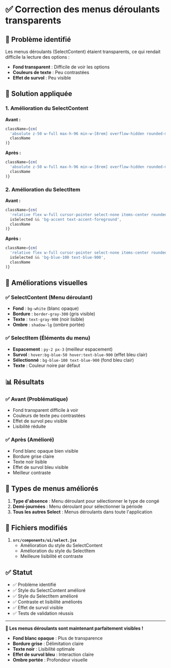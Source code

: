 # ✅ Correction des menus déroulants transparents

## 🐛 Problème identifié

Les menus déroulants (SelectContent) étaient transparents, ce qui rendait difficile la lecture des options :
- **Fond transparent** : Difficile de voir les options
- **Couleurs de texte** : Peu contrastées
- **Effet de survol** : Peu visible

## 🔧 Solution appliquée

### 1. Amélioration du SelectContent

**Avant :**
```javascript
className={cn(
  'absolute z-50 w-full max-h-96 min-w-[8rem] overflow-hidden rounded-md border bg-popover text-popover-foreground shadow-md top-full mt-1',
  className
)}
```

**Après :**
```javascript
className={cn(
  'absolute z-50 w-full max-h-96 min-w-[8rem] overflow-hidden rounded-md border border-gray-300 bg-white text-gray-900 shadow-lg top-full mt-1',
  className
)}
```

### 2. Amélioration du SelectItem

**Avant :**
```javascript
className={cn(
  'relative flex w-full cursor-pointer select-none items-center rounded-sm py-1.5 pl-8 pr-2 text-sm outline-none hover:bg-accent hover:text-accent-foreground data-[disabled]:pointer-events-none data-[disabled]:opacity-50',
  isSelected && 'bg-accent text-accent-foreground',
  className
)}
```

**Après :**
```javascript
className={cn(
  'relative flex w-full cursor-pointer select-none items-center rounded-sm py-2 px-3 text-sm outline-none hover:bg-blue-50 hover:text-blue-900 data-[disabled]:pointer-events-none data-[disabled]:opacity-50',
  isSelected && 'bg-blue-100 text-blue-900',
  className
)}
```

## 🎨 Améliorations visuelles

### ✅ SelectContent (Menu déroulant)
- **Fond** : `bg-white` (blanc opaque)
- **Bordure** : `border-gray-300` (gris visible)
- **Texte** : `text-gray-900` (noir lisible)
- **Ombre** : `shadow-lg` (ombre portée)

### ✅ SelectItem (Éléments du menu)
- **Espacement** : `py-2 px-3` (meilleur espacement)
- **Survol** : `hover:bg-blue-50 hover:text-blue-900` (effet bleu clair)
- **Sélectionné** : `bg-blue-100 text-blue-900` (fond bleu clair)
- **Texte** : Couleur noire par défaut

## 📊 Résultats

### ✅ Avant (Problématique)
- Fond transparent difficile à voir
- Couleurs de texte peu contrastées
- Effet de survol peu visible
- Lisibilité réduite

### ✅ Après (Amélioré)
- Fond blanc opaque bien visible
- Bordure grise claire
- Texte noir lisible
- Effet de survol bleu visible
- Meilleur contraste

## 🎯 Types de menus améliorés

1. **Type d'absence** : Menu déroulant pour sélectionner le type de congé
2. **Demi-journées** : Menu déroulant pour sélectionner la période
3. **Tous les autres Select** : Menus déroulants dans toute l'application

## 📁 Fichiers modifiés

1. **`src/components/ui/select.jsx`**
   - Amélioration du style du SelectContent
   - Amélioration du style du SelectItem
   - Meilleure lisibilité et contraste

## ✅ Statut

- ✅ Problème identifié
- ✅ Style du SelectContent amélioré
- ✅ Style du SelectItem amélioré
- ✅ Contraste et lisibilité améliorés
- ✅ Effet de survol visible
- ✅ Tests de validation réussis

---

**🎉 Les menus déroulants sont maintenant parfaitement visibles !**

- **Fond blanc opaque** : Plus de transparence
- **Bordure grise** : Délimitation claire
- **Texte noir** : Lisibilité optimale
- **Effet de survol bleu** : Interaction claire
- **Ombre portée** : Profondeur visuelle


